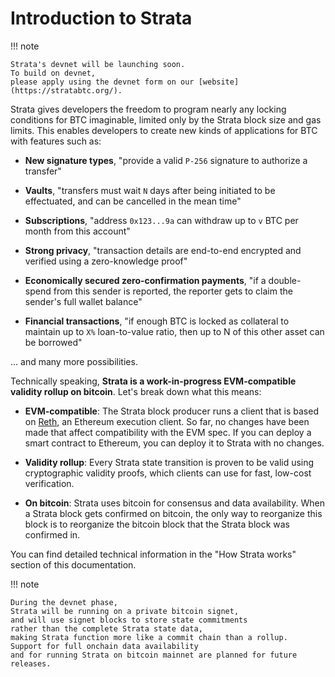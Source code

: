 # Introduction to Strata

!!! note

    Strata's devnet will be launching soon.
    To build on devnet,
    please apply using the devnet form on our [website](https://stratabtc.org/).

Strata gives developers the freedom to program nearly
any locking conditions for BTC imaginable,
limited only by the Strata block size and gas limits.
This enables developers to create new kinds of applications for BTC
with features such as:

- **New signature types**, "provide a valid `P-256` signature to authorize a transfer"

- **Vaults**, "transfers must wait `N` days after being initiated to be effectuated,
  and can be cancelled in the mean time"

- **Subscriptions**, "address `0x123...9a` can withdraw up to `v` BTC
  per month from this account"

- **Strong privacy**, "transaction details are end-to-end encrypted
  and verified using a zero-knowledge proof"

- **Economically secured zero-confirmation payments**,
  "if a double-spend from this sender is reported,
  the reporter gets to claim the sender's full wallet balance"

- **Financial transactions**,
  "if enough BTC is locked as collateral to maintain up
  to `X%` loan-to-value ratio,
  then up to N of this other asset can be borrowed"

... and many more possibilities.

Technically speaking,
**Strata is a work-in-progress EVM-compatible validity rollup on bitcoin**.
Let's break down what this means:

- **EVM-compatible**: The Strata block producer runs a client that is based on
  [Reth](https://github.com/paradigmxyz/reth),
  an Ethereum execution client.
  So far, no changes have been made that affect compatibility with the EVM spec.
  If you can deploy a smart contract to Ethereum,
  you can deploy it to Strata with no changes.

- **Validity rollup**: Every Strata state transition is proven to
  be valid using cryptographic validity proofs,
  which clients can use for fast, low-cost verification.

- **On bitcoin**: Strata uses bitcoin for consensus and data availability.
  When a Strata block gets confirmed on bitcoin,
  the only way to reorganize this block is to reorganize
  the bitcoin block that the Strata block was confirmed in.

You can find detailed technical information in the "How Strata works"
section of this documentation.

!!! note

    During the devnet phase,
    Strata will be running on a private bitcoin signet,
    and will use signet blocks to store state commitments
    rather than the complete Strata state data,
    making Strata function more like a commit chain than a rollup.
    Support for full onchain data availability
    and for running Strata on bitcoin mainnet are planned for future releases.
